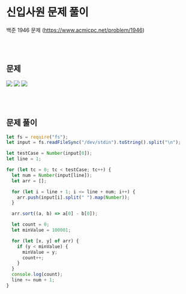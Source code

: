 # 신입사원 문제 풀이

백준 1946 문제
(https://www.acmicpc.net/problem/1946)

<br/>
<br/>

## 문제

<a href="#"><img src="https://github.com/eunbaming/TIL_JS-CodingTest/assets/110072947/a71f3ecd-ec8f-486f-bff1-2b577d7d5597"/></a>
<a href="#"><img src="https://github.com/eunbaming/TIL_JS-CodingTest/assets/110072947/a4921883-87c0-4c80-9732-1e8a84b2c62b"/></a>
<a href="#"><img src="https://github.com/eunbaming/TIL_JS-CodingTest/assets/110072947/7bc748e0-d68f-40e1-9208-fc29bbcffcd1"/></a>

<br/>
<br/>

## 문제 풀이

```javascript
let fs = require("fs");
let input = fs.readFileSync("/dev/stdin").toString().split("\n");

let testCase = Number(input[0]);
let line = 1;

for (let tc = 0; tc < testCase; tc++) {
  let num = Number(input[line]);
  let arr = [];

  for (let i = line + 1; i <= line + num; i++) {
    arr.push(input[i].split(" ").map(Number));
  }

  arr.sort((a, b) => a[0] - b[0]);

  let count = 0;
  let minValue = 100001;

  for (let [x, y] of arr) {
    if (y < minValue) {
      minValue = y;
      count++;
    }
  }
  console.log(count);
  line += num + 1;
}
```
